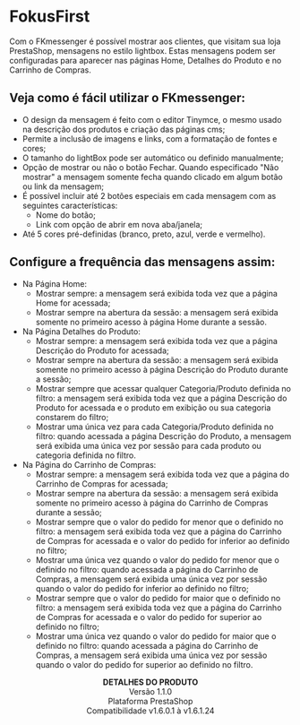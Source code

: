 # FokusFirst

Com o FKmessenger é possível mostrar aos clientes, que visitam sua loja PrestaShop, mensagens no estilo lightbox. Estas mensagens podem ser configuradas para aparecer nas páginas Home, Detalhes do Produto e no Carrinho de Compras.

## Veja como é fácil utilizar o FKmessenger:
* O design da mensagem é feito com o editor Tinymce, o mesmo usado na descrição dos produtos e criação das páginas cms;
* Permite a inclusão de imagens e links, com a formatação de fontes e cores;
* O tamanho do lightBox pode ser automático ou definido manualmente;
* Opção de mostrar ou não o botão Fechar. Quando especificado "Não mostrar" a mensagem somente fecha quando clicado em algum botão ou link da mensagem;
* É possível incluir até 2 botões especiais em cada mensagem com as seguintes características:
   * Nome do botão;
   * Link com opção de abrir em nova aba/janela;
* Até 5 cores pré-definidas (branco, preto, azul, verde e vermelho).

## Configure a frequência das mensagens assim:
* Na Página Home:
   * Mostrar sempre: a mensagem será exibida toda vez que a página Home for acessada;
   * Mostrar sempre na abertura da sessão: a mensagem será exibida somente no primeiro acesso à página Home durante a sessão.
* Na Página Detalhes do Produto:
   * Mostrar sempre: a mensagem será exibida toda vez que a página Descrição do Produto for acessada;
   * Mostrar sempre na abertura da sessão: a mensagem será exibida somente no primeiro acesso à página Descrição do Produto durante a sessão;
   * Mostrar sempre que acessar qualquer Categoria/Produto definida no filtro: a mensagem será exibida toda vez que a página Descrição do Produto for acessada e o produto em exibição ou sua categoria constarem do filtro;
   * Mostrar uma única vez para cada Categoria/Produto definida no filtro: quando acessada a página Descrição do Produto, a mensagem será exibida uma única vez por sessão para cada produto ou categoria definida no filtro.
* Na Página do Carrinho de Compras:
   * Mostrar sempre: a mensagem será exibida toda vez que a página do Carrinho de Compras for acessada;
   * Mostrar sempre na abertura da sessão: a mensagem será exibida somente no primeiro acesso à página do Carrinho de Compras durante a sessão;
   * Mostrar sempre que o valor do pedido for menor que o definido no filtro: a mensagem será exibida toda vez que a página do Carrinho de Compras for acessada e o valor do pedido for inferior ao definido no filtro;
   * Mostrar uma única vez quando o valor do pedido for menor que o definido no filtro: quando acessada a página do Carrinho de Compras, a mensagem será exibida uma única vez por sessão quando o valor do pedido for inferior ao definido no filtro;
   * Mostrar sempre que o valor do pedido for maior que o definido no filtro: a mensagem será exibida toda vez que a página do Carrinho de Compras for acessada e o valor do pedido for superior ao definido no filtro;
   * Mostrar uma única vez quando o valor do pedido for maior que o definido no filtro: quando acessada a página do Carrinho de Compras, a mensagem será exibida uma única vez por sessão quando o valor do pedido for superior ao definido no filtro.

<p align="center">
<strong>DETALHES DO PRODUTO</strong> <br>
Versão 1.1.0 <br>
Plataforma PrestaShop <br>
Compatibilidade v1.6.0.1 à v1.6.1.24 <br>
</p>
